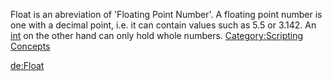 Float is an abreviation of 'Floating Point Number'. A floating point number is one with a decimal point, i.e. it can contain values such as 5.5 or 3.142. An [int](/docs/int.md "wikilink") on the other hand can only hold whole numbers. [Category:Scripting Concepts](/docs/category-scripting_concepts.md "wikilink")

[de:Float](/docs/de-float.md "wikilink")
